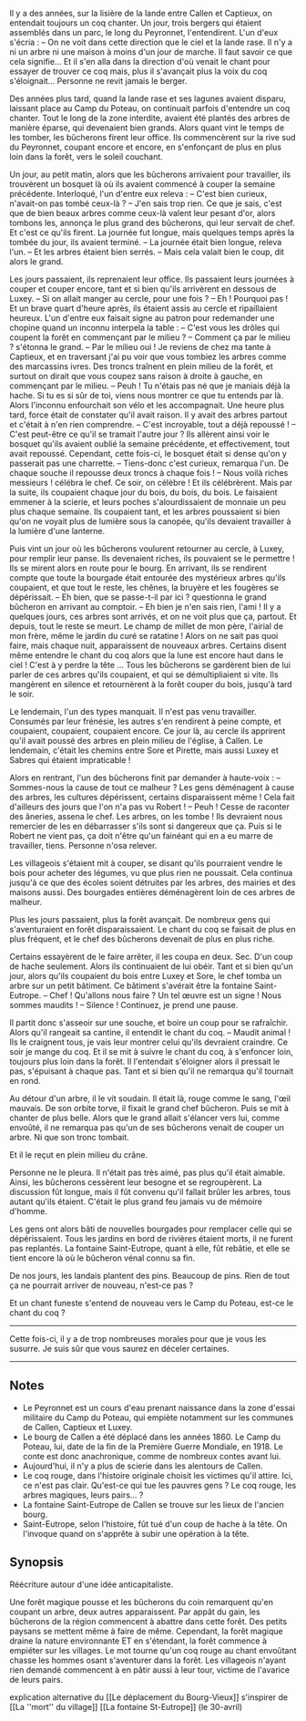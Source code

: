 Il y a des années, sur la lisière de la lande entre Callen et Captieux, on entendait toujours un coq chanter. 
Un jour, trois bergers qui étaient assemblés dans un parc, le long du Peyronnet, l'entendirent. L'un d'eux s'écria :
	– On ne voit dans cette direction que le ciel et la lande rase. Il n'y a ni un arbre ni une maison à moins d'un jour de marche. Il faut savoir ce que cela signifie…
Et il s'en alla dans la direction d'où venait le chant pour essayer de trouver ce coq mais, plus il
s'avançait plus la voix du coq s'éloignait… Personne ne revit jamais le berger.

Des années plus tard, quand la lande rase et ses lagunes avaient disparu, laissant place au Camp du Poteau, on continuait parfois d'entendre un coq chanter. Tout le long de la zone interdite, avaient été plantés des arbres de manière éparse, qui devenaient bien grands. Alors quant vint le temps de les tomber, les bûcherons firent leur office. Ils commencèrent sur la rive sud du Peyronnet, coupant encore et encore, en s'enfonçant de plus en plus loin dans la forêt, vers le soleil couchant. 

Un jour, au petit matin, alors que les bûcherons arrivaient pour travailler, ils trouvèrent un bosquet là où ils avaient commencé à couper la semaine précédente. Interloqué, l'un d'entre eux releva :
	– C'est bien curieux, n'avait-on pas tombé ceux-là ?
	– J'en sais trop rien. Ce que je sais, c'est que de bien beaux arbres comme ceux-là valent leur pesant d'or, alors tombons les, annonça le plus grand des bûcherons, qui leur servait de chef.
Et c'est ce qu'ils firent. La journée fut longue, mais quelques temps après la tombée du jour, ils avaient terminé.
	– La journée était bien longue, releva l'un.
	– Et les arbres étaient bien serrés.
	– Mais cela valait bien le coup, dit alors le grand.

Les jours passaient, ils reprenaient leur office. Ils passaient leurs journées à couper et couper encore, tant et si bien qu'ils arrivèrent en dessous de Luxey.
	– Si on allait manger au cercle, pour une fois ?
	– Eh ! Pourquoi pas !
Et un brave quart d'heure après, ils étaient assis au cercle et ripaillaient heureux. L'un d'entre eux faisait signe au patron pour redemander une chopine quand un inconnu interpela la table :
	– C'est vous les drôles qui coupent la forêt en commençant par le milieu ?
	– Comment ça par le milieu ? s'étonna le grand.
	– Par le milieu oui ! Je reviens de chez ma tante à Captieux, et en traversant j'ai pu voir que vous tombiez les arbres comme des marcassins ivres. Des troncs traînent en plein milieu de la forêt, et surtout on dirait que vous coupez sans raison à droite à gauche, en commençant par le milieu.
	– Peuh ! Tu n'étais pas né que je maniais déjà la hache. Si tu es si sûr de toi, viens nous montrer ce que tu entends par là.
Alors l'inconnu enfourchait son vélo et les accompagnait. Une heure plus tard, force était de constater qu'il avait raison. Il y avait des arbres partout et c'était à n'en rien comprendre.
	– C'est incroyable, tout a déjà repoussé !
	– C'est peut-être ce qu'il se tramait l'autre jour ?
Ils allèrent ainsi voir le bosquet qu'ils avaient oublié la semaine précédente, et effectivement, tout avait repoussé. Cependant, cette fois-ci, le bosquet était si dense qu'on y passerait pas une charrette.
	– Tiens-donc c'est curieux, remarqua l'un. De chaque souche il repousse deux troncs à chaque fois !
	– Nous voilà riches messieurs ! célébra le chef. Ce soir, on célèbre !
Et ils célébrèrent. Mais par la suite, ils coupaient chaque jour du bois, du bois, du bois. Le faisaient emmener à la scierie, et leurs poches s'alourdissaient de monnaie un peu plus chaque semaine. Ils coupaient tant, et les arbres poussaient si bien qu'on ne voyait plus de lumière sous la canopée, qu'ils devaient travailler à la lumière d'une lanterne.

Puis vint un jour où les bûcherons voulurent retourner au cercle, à Luxey, pour remplir leur panse. Ils devenaient riches, ils pouvaient se le permettre ! Ils se mirent alors en route pour le bourg. En arrivant, ils se rendirent compte que toute la bourgade était entourée des mystérieux arbres qu'ils coupaient, et que tout le reste, les chênes, la bruyère et les fougères se dépérissait.
	– Eh bien, que se passe-t-il par ici ? questionna le grand bûcheron en arrivant au comptoir.
	– Eh bien je n'en sais rien, l'ami ! Il y a quelques jours, ces arbres sont arrivés, et on ne voit plus que ça, partout. Et depuis, tout le reste se meurt. Le champ de millet de mon père, l'airial de mon frère, même le jardin du curé se ratatine ! Alors on ne sait pas quoi faire, mais chaque nuit, apparaissent de nouveaux arbres. Certains disent même entendre le chant du coq alors que la lune est encore haut dans le ciel ! C'est à y perdre la tête …
Tous les bûcherons se gardèrent bien de lui parler de ces arbres qu'ils coupaient, et qui se démultipliaient si vite. Ils mangèrent en silence et retournèrent à la forêt couper du bois, jusqu'à tard le soir.

Le lendemain, l'un des types manquait. Il n'est pas venu travailler. Consumés par leur frénésie, les autres s'en rendirent à peine compte, et coupaient, coupaient, coupaient encore. Ce jour là, au cercle ils apprirent qu'il avait poussé des arbres en plein milieu de l'église, à Callen. Le lendemain, c'était les chemins entre Sore et Pirette, mais aussi Luxey et Sabres qui étaient impraticable !

Alors en rentrant, l'un des bûcherons finit par demander à haute-voix :
	– Sommes-nous la cause de tout ce malheur ? Les gens déménagent à cause des arbres, les cultures dépérissent, certains disparaissent même ! Cela fait d'ailleurs des jours que l'on n'a pas vu Robert !
	– Peuh ! Cesse de raconter des âneries, assena le chef. Les arbres, on les tombe ! Ils devraient nous remercier de les en débarrasser s'ils sont si dangereux que ça. Puis si le Robert ne vient pas, ça doit n'être qu'un fainéant qui en a eu marre de travailler, tiens.
Personne n'osa relever.

Les villageois s'étaient mit à couper, se disant qu'ils pourraient vendre le bois pour acheter des légumes, vu que plus rien ne poussait. Cela continua jusqu'à ce que des écoles soient détruites par les arbres, des mairies et des maisons aussi. Des bourgades entières déménagèrent loin de ces arbres de malheur.

Plus les jours passaient, plus la forêt avançait. De nombreux gens qui s'aventuraient en forêt disparaissaient. Le chant du coq se faisait de plus en plus fréquent, et le chef des bûcherons devenait de plus en plus riche.

Certains essayèrent de le faire arrêter, il les coupa en deux. Sec. D'un coup de hache seulement. Alors ils continuaient de lui obéir. Tant et si bien qu'un jour, alors qu'ils coupaient du bois entre Luxey et Sore, le chef tomba un arbre sur un petit bâtiment. Ce bâtiment s'avérait être la fontaine Saint-Eutrope.
	– Chef ! Qu'allons nous faire ? Un tel œuvre est un signe ! Nous sommes maudits !
	– Silence ! Continuez, je prend une pause.

Il partit donc s'asseoir sur une souche, et boire un coup pour se rafraîchir. Alors qu'il rangeait sa cantine, il entendit le chant du coq.
	– Maudit animal ! Ils le craignent tous, je vais leur montrer celui qu'ils devraient craindre. Ce soir je mange du coq.
Et il se mit à suivre le chant du coq, à s'enfoncer loin, toujours plus loin dans la forêt. Il l'entendait s'éloigner alors il pressait le pas, s'épuisant à chaque pas. Tant et si bien qu'il ne remarqua qu'il tournait en rond.

Au détour d'un arbre, il le vit soudain. Il était là, rouge comme le sang, l'œil mauvais. De son orbite torve, il fixait le grand chef bûcheron. Puis se mit à chanter de plus belle. Alors que le grand allait s'élancer vers lui, comme envoûté, il ne remarqua pas qu'un de ses bûcherons venait de couper un arbre. Ni que son tronc tombait.

Et il le reçut en plein milieu du crâne. 

Personne ne le pleura. Il n'était pas très aimé, pas plus qu'il était aimable.
Ainsi, les bûcherons cessèrent leur besogne et se regroupèrent. La discussion fût longue, mais il fût convenu qu'il fallait brûler les arbres, tous autant qu'ils étaient. C'était le plus grand feu jamais vu de mémoire d'homme.

Les gens ont alors bâti de nouvelles bourgades pour remplacer celle qui se dépérissaient. Tous les jardins en bord de rivières étaient morts, il ne furent pas replantés. La fontaine Saint-Eutrope, quant à elle, fût rebâtie, et elle se tient encore là où le bûcheron vénal connu sa fin.

De nos jours, les landais plantent des pins. Beaucoup de pins. Rien de tout ça ne pourrait arriver de nouveau, n'est-ce pas ?

Et un chant funeste s'entend de nouveau vers le Camp du Poteau, est-ce le chant du coq ?

---

Cette fois-ci, il y a de trop nombreuses morales pour que je vous les susurre. Je suis sûr que vous saurez en déceler certaines.

---

## Notes

- Le Peyronnet est un cours d'eau prenant naissance dans la zone d'essai militaire du Camp du Poteau, qui empiète notamment sur les communes de Callen, Captieux et Luxey.
- Le bourg de Callen a été déplacé dans les années 1860. Le Camp du Poteau, lui, date de la fin de la Première Guerre Mondiale, en 1918. Le conte est donc anachronique, comme de nombreux contes avant lui.
- Aujourd'hui, il n'y a plus de scierie dans les alentours de Callen.
- Le coq rouge, dans l'histoire originale choisit les victimes qu'il attire. Ici, ce n'est pas clair. Qu'est-ce qui tue les pauvres gens ? Le coq rouge, les arbres magiques, leurs pairs… ?
- La fontaine Saint-Eutrope de Callen se trouve sur les lieux de l'ancien bourg.
- Saint-Eutrope, selon l'histoire, fût tué d'un coup de hache à la tête. On l'invoque quand on s'apprête à subir une opération à la tête. 




## Synopsis

Réécriture autour d'une idée anticapitaliste.

Une forêt magique pousse et les bûcherons du coin remarquent qu'en coupant un arbre, deux autres apparaissent. Par appât du gain, les bûcherons de la région commencent à abattre dans cette forêt. Des petits paysans se mettent même à faire de même. Cependant, la forêt magique draine la nature environnante ET en s'étendant, la forêt commence à empiéter sur les villages. Le mot tourne qu'un coq rouge au chant envoûtant chasse les hommes osant s'aventurer dans la forêt. Les villageois n'ayant rien demandé commencent à en pâtir aussi à leur tour, victime de l'avarice de leurs pairs.


explication alternative du [[Le déplacement du Bourg-Vieux]]
s'inspirer de [[La ''mort'' du village]]  [[La fontaine St-Eutrope]] (le 30-avril)